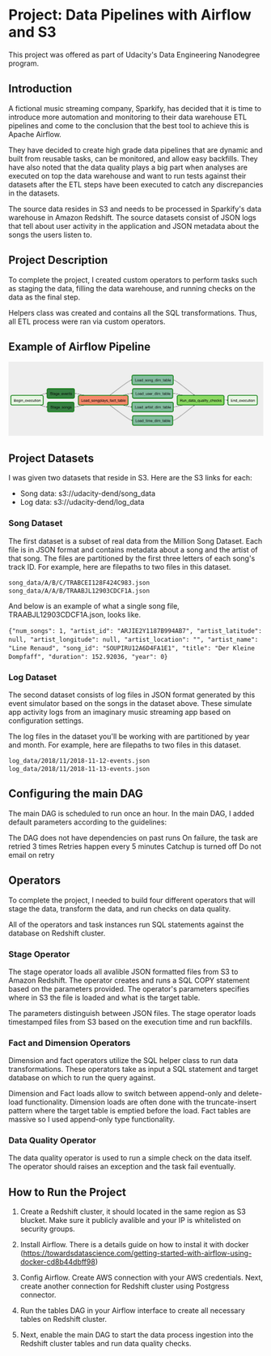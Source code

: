# Project: Data Pipelines with Airflow and S3

This project was offered as part of Udacity's Data Engineering Nanodegree program.

## Introduction

A fictional music streaming company, Sparkify, has decided that it is time to introduce more automation and monitoring to their data warehouse ETL pipelines and come to the conclusion that the best tool to achieve this is Apache Airflow.

They have decided to create high grade data pipelines that are dynamic and built from reusable tasks, can be monitored, and allow easy backfills. They have also noted that the data quality plays a big part when analyses are executed on top the data warehouse and want to run tests against their datasets after the ETL steps have been executed to catch any discrepancies in the datasets.

The source data resides in S3 and needs to be processed in Sparkify's data warehouse in Amazon Redshift. The source datasets consist of JSON logs that tell about user activity in the application and JSON metadata about the songs the users listen to.

## Project Description

To complete the project, I created custom operators to perform tasks such as staging the data, filling the data warehouse, and running checks on the data as the final step.

Helpers class was created and contains all the SQL transformations. Thus, all ETL process were ran via custom operators.

## Example of Airflow Pipeline

![image](example-dag.png)

## Project Datasets

I was given two datasets that reside in S3. Here are the S3 links for each:

- Song data: s3://udacity-dend/song_data
- Log data: s3://udacity-dend/log_data

### Song Dataset

The first dataset is a subset of real data from the Million Song Dataset. Each file is in JSON format and contains metadata about a song and the artist of that song. The files are partitioned by the first three letters of each song's track ID. For example, here are filepaths to two files in this dataset.
```
song_data/A/B/C/TRABCEI128F424C983.json
song_data/A/A/B/TRAABJL12903CDCF1A.json
```

And below is an example of what a single song file, TRAABJL12903CDCF1A.json, looks like.

```{"num_songs": 1, "artist_id": "ARJIE2Y1187B994AB7", "artist_latitude": null, "artist_longitude": null, "artist_location": "", "artist_name": "Line Renaud", "song_id": "SOUPIRU12A6D4FA1E1", "title": "Der Kleine Dompfaff", "duration": 152.92036, "year": 0}```

### Log Dataset

The second dataset consists of log files in JSON format generated by this event simulator based on the songs in the dataset above. These simulate app activity logs from an imaginary music streaming app based on configuration settings.

The log files in the dataset you'll be working with are partitioned by year and month. For example, here are filepaths to two files in this dataset.
```
log_data/2018/11/2018-11-12-events.json
log_data/2018/11/2018-11-13-events.json
```

## Configuring the main DAG

The main DAG is scheduled to run once an hour.
In the main DAG, I added default parameters according to the guidelines:

The DAG does not have dependencies on past runs
On failure, the task are retried 3 times
Retries happen every 5 minutes
Catchup is turned off
Do not email on retry


## Operators

To complete the project, I needed to build four different operators that will stage the data, transform the data, and run checks on data quality.

All of the operators and task instances run SQL statements against the database on Redshift cluster.

### Stage Operator

The stage operator loads all avalible JSON formatted files from S3 to Amazon Redshift. The operator creates and runs a SQL COPY statement based on the parameters provided. The operator's parameters specifies where in S3 the file is loaded and what is the target table.

The parameters distinguish between JSON files. The stage operator loads timestamped files from S3 based on the execution time and run backfills.

### Fact and Dimension Operators

Dimension and fact operators utilize the SQL helper class to run data transformations. These operators take as input a SQL statement and target database on which to run the query against.

Dimension and Fact loads allow to switch between append-only and delete-load functionality. Dimension loads are often done with the truncate-insert pattern where the target table is emptied before the load. Fact tables are massive so I used append-only type functionality.

### Data Quality Operator

The data quality operator is used to run a simple check on the data itself. The operator should raises an exception and the task fail eventually.

## How to Run the Project

1. Create a Redshift cluster, it should located in the same region as S3 blucket. Make sure it publicly avalible and your IP is whitelisted on security groups.

2. Install Airflow. There is a details guide on how to instal it with docker (https://towardsdatascience.com/getting-started-with-airflow-using-docker-cd8b44dbff98)
 
3. Config Airflow. Create AWS connection with your AWS credentials. Next, create another connection for Redshift cluster using Postgress connector. 

3. Run the tables DAG in your Airflow interface to create all necessary tables on Redshift cluster. 

4. Next, enable the main DAG to start the data process ingestion into the Redshift cluster tables and run data quality checks.
